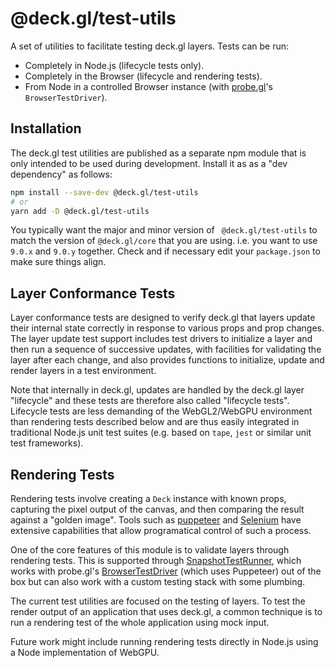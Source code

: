 # @deck.gl/test-utils

A set of utilities to facilitate testing deck.gl layers. Tests can be run:

* Completely in Node.js (lifecycle tests only).
* Completely in the Browser (lifecycle and rendering tests).
* From Node in a controlled Browser instance (with [probe.gl](https://uber-web.github.io/probe.gl)'s `BrowserTestDriver`).


## Installation

The deck.gl test utilities are published as a separate npm module that is only intended to be used during development. Install it as as a "dev dependency" as follows:

```bash
npm install --save-dev @deck.gl/test-utils
# or
yarn add -D @deck.gl/test-utils
```

You typically want the major and minor version of ` @deck.gl/test-utils` to match the version of `@deck.gl/core` that you are using. i.e. you want to use `9.0.x` and `9.0.y` together. Check and if necessary edit your `package.json` to make sure things align.


## Layer Conformance Tests

Layer conformance tests are designed to verify deck.gl that layers update their internal state correctly in response to various props and prop changes. The layer update test support includes test drivers to initialize a layer and then run a sequence of successive updates, with facilities for validating the layer after each change, and also provides functions to initialize, update and render layers in a test environment.

Note that internally in deck.gl, updates are handled by the deck.gl layer "lifecycle" and these tests are therefore also called "lifecycle tests". Lifecycle tests are less demanding of the WebGL2/WebGPU environment than rendering tests described below and are thus easily integrated in traditional Node.js unit test suites (e.g. based on `tape`, `jest` or similar unit test frameworks).


## Rendering Tests

Rendering tests involve creating a `Deck` instance with known props, capturing the pixel output of the canvas, and then comparing the result against a "golden image". Tools such as [puppeteer](https://pptr.dev/) and [Selenium](https://www.selenium.dev/) have extensive capabilities that allow programatical control of such a process. 

One of the core features of this module is to validate layers through rendering tests. This is supported through [SnapshotTestRunner](./snapshot-test-runner.md), which works with probe.gl's [BrowserTestDriver](https://uber-web.github.io/probe.gl/docs/modules/test-utils/browser-test-driver) (which uses Puppeteer) out of the box but can also work with a custom testing stack with some plumbing.

The current test utilities are focused on the testing of layers. To test the render output of an application that uses deck.gl, a common technique is to run a rendering test of the whole application using mock input.

Future work might include running rendering tests directly in Node.js using a Node implementation of WebGPU.
